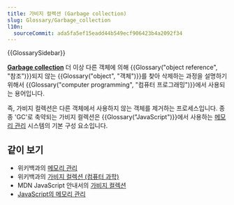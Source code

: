 ```yaml
---
title: 가비지 컬렉션 (Garbage collection)
slug: Glossary/Garbage_collection
l10n:
  sourceCommit: ada5fa5ef15eadd44b549ecf906423b4a2092f34
---
```


{{GlossarySidebar}}

**[Garbage collection](/ko/docs/Web/JavaScript/Memory_management#garbage_collection)** 더 이상 다른 객체에 의해 {{Glossary("object reference", "참조")}}되지 않는 {{Glossary("object", "객체")}}를 찾아 삭제하는 과정을 설명하기 위해서 {{Glossary("computer programming", "컴퓨터 프로그래밍")}}에서 사용되는 용어입니다.

즉, 가비지 컬렉션은 다른 객체에서 사용하지 않는 객체를 제거하는 프로세스입니다. 종종 'GC'로 축약되는 가비지 컬렉션은 {{Glossary("JavaScript")}}에서 사용하는 [메모리 관리](/ko/docs/Web/JavaScript/Memory_management) 시스템의 기본 구성 요소입니다.

## 같이 보기

- 위키백과의 [메모리 관리](https://en.wikipedia.org/wiki/Memory_management)
- 위키백과의 [가비지 컬렉션 (컴퓨터 과학)](<https://en.wikipedia.org/wiki/Garbage_collection_(computer_science)>)
- MDN JavaScript 안내서의 [가비지 컬렉션](/ko/docs/Web/JavaScript/Memory_management#garbage_collection)
- [JavaScript의 메모리 관리](/ko/docs/Web/JavaScript/Memory_management)
